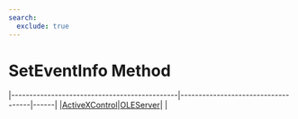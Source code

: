 ```yaml
---
search:
  exclude: true
---
```


<h1 class="heading"><span class="name">SetEventInfo Method</span></h1>

|----------------------------------------------|------------------------------------|------|
|[ActiveXControl](../objects/activexcontrol.md)|[OLEServer](../objects/oleserver.md)|&nbsp;|
